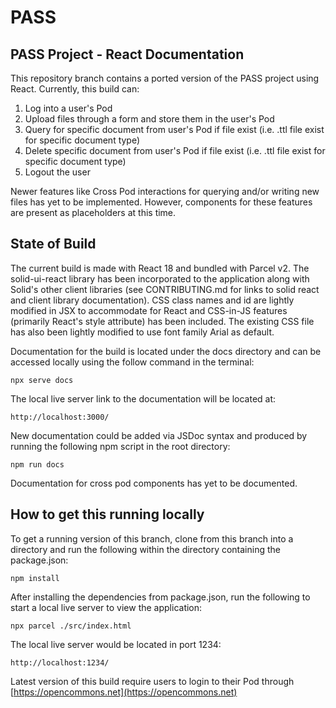 # PASS

## PASS Project - React Documentation

This repository branch contains a ported version of the PASS project using React. Currently, this build can:

1. Log into a user's Pod
2. Upload files through a form and store them in the user's Pod
3. Query for specific document from user's Pod if file exist (i.e. .ttl file exist for specific document type)
4. Delete specific document from user's Pod if file exist (i.e. .ttl file exist for specific document type)
5. Logout the user

Newer features like Cross Pod interactions for querying and/or writing new files has yet to be implemented. However, components for these features are present as placeholders at this time.

## State of Build

The current build is made with React 18 and bundled with Parcel v2. The solid-ui-react library has been incorporated to the application along with Solid's other client libraries (see CONTRIBUTING.md for links to solid react and client library documentation). CSS class names and id are lightly modified in JSX to accommodate for React and CSS-in-JS features (primarily React's style attribute) has been included. The existing CSS file has also been lightly modified to use font family Arial as default.

Documentation for the build is located under the docs directory and can be accessed locally using the follow command in the terminal:

```shell
npx serve docs
```

The local live server link to the documentation will be located at:

```shell
http://localhost:3000/
```

New documentation could be added via JSDoc syntax and produced by running the following npm script in the root directory:

```shell
npm run docs
```

Documentation for cross pod components has yet to be documented.

## How to get this running locally

To get a running version of this branch, clone from this branch into a directory and run the following within the directory containing the package.json:

```shell
npm install
```

After installing the dependencies from package.json, run the following to start a local live server to view the application:

```shell
npx parcel ./src/index.html
```

The local live server would be located in port 1234:

```shell
http://localhost:1234/
```

Latest version of this build require users to login to their Pod through [https://opencommons.net](https://opencommons.net)
